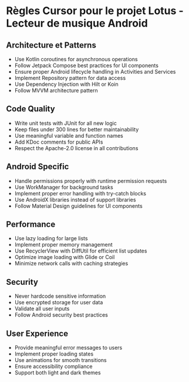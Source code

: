 # Règles Cursor pour le projet Lotus - Lecteur de musique Android

## Architecture et Patterns
- Use Kotlin coroutines for asynchronous operations
- Follow Jetpack Compose best practices for UI components
- Ensure proper Android lifecycle handling in Activities and Services
- Implement Repository pattern for data access
- Use Dependency Injection with Hilt or Koin
- Follow MVVM architecture pattern

## Code Quality
- Write unit tests with JUnit for all new logic
- Keep files under 300 lines for better maintainability
- Use meaningful variable and function names
- Add KDoc comments for public APIs
- Respect the Apache-2.0 license in all contributions

## Android Specific
- Handle permissions properly with runtime permission requests
- Use WorkManager for background tasks
- Implement proper error handling with try-catch blocks
- Use AndroidX libraries instead of support libraries
- Follow Material Design guidelines for UI components

## Performance
- Use lazy loading for large lists
- Implement proper memory management
- Use RecyclerView with DiffUtil for efficient list updates
- Optimize image loading with Glide or Coil
- Minimize network calls with caching strategies

## Security
- Never hardcode sensitive information
- Use encrypted storage for user data
- Validate all user inputs
- Follow Android security best practices

## User Experience
- Provide meaningful error messages to users
- Implement proper loading states
- Use animations for smooth transitions
- Ensure accessibility compliance
- Support both light and dark themes 
